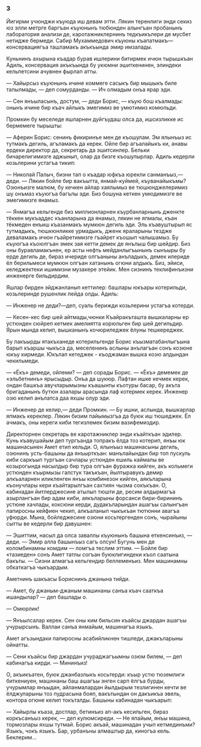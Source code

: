 ### 3

Йигирми учюнджи къуюда иш девам этти.
Лякин теренлиги энди секиз юз элли метрге баргъан къуюнынъ тюбюнден алынгъан пробанынъ лаборатория анализи де, каротажниклернинъ тедкъикълери де мусбет нетидже бермеди.
Сабир Мухаммедович къуюны къапатмакъ—консервациягъа ташламакъ акъкъында эмир имзалады.

Куньнинъ ахырына къадар бурав ишлерини битирмек ичюн тырышкъан Адиль, консервация акъкъында бу укюмни эшиткенинен, элиндеки кельпетсини ачувнен фырлап атты.

— Хайырсыз къуюнынъ ичине коммеге сасыкъ бир мышыкъ биле тапылмады, — деп сомурданды.
— Ич олмадым онъа ярар эди.

— Сен янъыласынъ, достум, — деди Борис, — къую бош къалмады: онынъ ичине бир къач айлыкъ эмегимиз ве умютимиз комюльди.

Промкин бу меселеде яшларнен дуйгъудаш олса да, ишсизликке ис бермемеге тырышты:

— Аферин Борис: сенинъ фикиринъе мен де къошулам.
Эм ялынъыз ис тутмакъ дегиль, агъламакъ да керек.
Ойле бир агъалайыкъ ки, анавы ердеки директор да, секретарь да эшитсинлер.
Бельки бичарелигимизге аджынып, олар да бизге къошулырлар.
Адиль кедерли козьлерини устагъа тикип:

— Николай Палыч, бизни тап о къадар юфкъа юрекли санманъыз,— деди.
— Лякин бойле бир вакъытта, янмай-куймей, къуванайыкъмы?
Озюнъизге малюм, бу кечкен айлар хаялымыз ве тюшюнджелеримиз шу онъмаз къуюгъа багълы эди.
Биз бошуна кеткен умюдимизге ве эмегимизге янамыз.

— Янмагъа кельгенде биз миллионларнен къурбанларнынъ дженкте тёккен мукъаддес къанларына да янамыз, лякин не япмалы, къан тёкмеден енъиш къазанмакъ мумкюн дегиль эди.
Эль къавуштырып яс тутмадыкъ, тюшкюнликке урмадыкъ, дженк яраларыны тездже деваламакъ ичюн гъайретимизге гъайрет къошып чалышамыз.
Бу къуюгъа къоюлгъан эмек зая кетти демек де янълыш бир шейдир.
Биз оны буравламакънен, ер асты нефть мейданлыгъынынъ сынъыры бу ерде дегиль де, бираз ичериде олгъаныны анъладыкъ, демек илериде ёл берильмеси мумкюн олгъан хатанынъ огюни алдыкъ.
Биз, эйиси, келеджектеки ишимизни музакере этейик.
Мен сизнинъ теклифинъизни инженерге бильдирдим.

Яшлар бирден эйджанланып кеттилер: башлары юкъары котерильди, козьлеринде рушенлик пейда олды.
Адиль:

— Инженер не деди?—деп, суаль берижди козьлерини устагъа котерди.

— Кесен-кес бир шей айтмады,чюнки Къайракъташта вышкаларны ер устюнден сюйреп кетмек амелиятта корюльген бир шей дегильдир.
Ярын мында келип, вышканынъ кочюриледжек ёлуны тешкереджек.

Бу лакъырды ятакъханеде котерильгенде Борис къызматабанлыгъына барып къаршы чыкъса да, меселенинъ аслыны анълагъан сонъ козюне юкъу кирмеди.
Юкълап кетеджек - къоджаман вышка козю алдындан чекильмеди.

— «Ёкъ» демеди, ойлеми? — деп сорады Борис.
— «Ёкъ» демемек де «эльбетнинъ» ярысыдыр.
Онъа да шукюр.
Лафтан ишке кечмек керек, ондан башкъа авучларымызны къашынты къотуры басар, бу акъта бригаданынъ бутюн азалары арасында лаф котермек керек.
Инженер озю келип анълатса даа яхшы олур эди.

— Инженер де келир,— деди Промкин.
— Бу ишни, аслында, вышкарлар япмакъ кереклер.
Лякин бизим пайымызгъа да буюк иш тюшеджек.
Ёл ачмакъ, оны кереги киби тегизлемек бизим вазифемиздир.

Директорнен секретарь ве каротажниклер энди къайткъан эдилер.
Кунь къавушайым деп тургъанда топракъ ёлда тоз котерип, янъы юк машинасынен Амет етип кельди.
О, ялынъыз машинасыны дегиль, озюнинъ усть-башыны да янъырткъан: манълайындан бир топ пускуль киби саркъып тургъан сачлары устюнден ешиль каймалы ве козырогында насылдыр бир тура олгъан фуражка кийген, акъ кольмеги устюнден къырмызы галстук такъкъан, йылтыравукъ демир алкъаларнен иликленген янъы комбинезон кийген, аякъларына къонучлары кери къайтарылгъан сахтиян чызма сокъкъан.
О, кабинадан йитлерджесине атылып тюшти де, ресим алдырмагъа азырлангъан бир адам киби, аякъларыны форсанси бири-бирининъ устюне хачлады, коксюни керди, дудакъларындан ашагъы салынгъан папиросны кейфиен чекип, алкъаланып чыкъкъан тютюнни авагъа уфюрди.
Мына, бойледжесине озюни косьтергенден сонъ, чырайыны сытты ве кедерли бир давушнен:

— Эшиттим, насыл да олса заваллы къуюнынъ башына еткенсинъиз, — деди.
— Эмир алла башынъыз сагъ олсун!
Бугунь мен де коломбинамны комдим — ломгъа теслим эттим.
— Бойле бир «тазиеден» сонъ Амет татлы согъан буюклигиндеки къол саатына бакъты.
— Сизни алмагъа кельгендир беллеменъиз.
Мен машинамны обкаткагъа чыкъардым.

Аметнинъ шакъасы Бориснинъ джанына тийди.

— Амет, бу джаным-джаным машинаны санъа къач сааткъа ишандылар? — деп башлады о.

— Омюрлик!

— Янъылсалар керек.
Сен оны ким бильсин къайсы джардан ашагъы учурырсынъ.
Валлаи санъа янмайым, машинагъа языкъ.

Амет агъзындаки папиросны асабийликнен тишледи, джакъларыны ойнатты.

— Сени къайсы бир джардан учураджагъымны озюм билем, — деп кабинагъа кирди.
— Мининъиз!

О, акъикъатен, буюк джанбазлыкъ косьтерди: къыр устю тюземлиги биткениyен, машннаны баш ашагъы энген сарп ёлгъа бурды, учурымлар янъыдан, айланмалардан йылдырым тезлигинен кечти ве ёлджуларыны тоз пудрасына бояп, вакътындан он дакъикъа эвель, контора огюне келип токъталды.
Башыны кабинадан чыкъарып:

— Хайырлы къаза, достлар, бетинъиз ап-акъ кесильген, бираз коркъсанъыз керек, — деп кулюмсиреди.
— Не япайым, янъы машина, тормозлары яхшы тутмай.
Борис акъай, машинадан учып кетмединъми?
Языкъ, чокъ языкъ.
Бар, урбанъны алмаштыр да, киногъа кель.
Беклерим...
